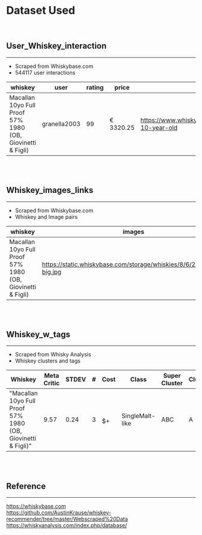 # Dataset Used

<br/>

## User_Whiskey_interaction
---
* Scraped from Whiskybase.com <br/>
* 544117 user interactions

|whiskey| user| rating| price| url|
|-------|-----|-----|-----|-----|
|Macallan 10yo Full Proof 57% 1980 (OB, Giovinetti & Figli)|granella2003|99|€ 3320.25|https://www.whiskybase.com/whiskies/whisky/8627/macallan-10-year-old|

<br/>

<br/>

## Whiskey_images_links
---
* Scraped from Whiskybase.com <br/>
* Whiskey and Image pairs

whiskey|images|links
|--|--|--|
|Macallan 10yo Full Proof 57% 1980 (OB, Giovinetti & Figli)|https://static.whiskybase.com/storage/whiskies/8/6/27/98145-big.jpg|https://www.whiskybase.com/whiskies/whisky/8627/macallan-10-year-old

<br/>

<br/>

## Whiskey_w_tags
---
* Scraped from Whisky Analysis <br/>
* Whiskey clusters and tags

Whiskey|Meta Critic|STDEV|#|Cost|Class|Super Cluster|Cluster|Country|Type|body|sweet|sherry|malt|aperitif|smoky|pungent|fruity|honey|floral|spicy|medicinal|nutty|winey|
|-|-|-|-|-|-|-|-|-|-|-|-|-|-|-|-|-|-|-|-|-|-|-|-|
|"Macallan 10yo Full Proof 57% 1980 (OB, Giovinetti & Figli)"|9.57|0.24|3|$$$$$+|SingleMalt-like|ABC|A|Scotland|Malt|3|3|1|0.0|0|0.0|0|1.0|1.0|0|1.0|0.0|0|0|

<br/>




<br/>

## Reference
---
https://whiskybase.com<br/>
https://github.com/AustinKrause/whiskey-recommender/tree/master/Webscraped%20Data<br/>
https://whiskyanalysis.com/index.php/database/